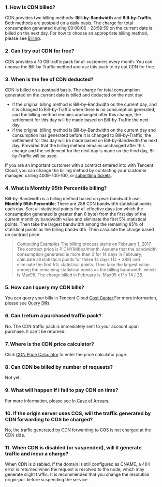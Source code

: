 ### 1. How is CDN billed?
CDN provides two billing methods: **Bill-by-Bandwidth** and **Bill-by-Traffic**. Both methods are postpaid on a daily basis. The charge for total consumption generated during 00:00:00 - 23:59:59 on the current date is billed on the next day. For how to choose an appropriate billing method, please see [Billing](https://cloud.tencent.com/document/product/228/2949).

### 2. Can I try out CDN for free?
CDN provides a 10 GB traffic pack for all customers every month. You can choose the Bill-by-Traffic method and use this pack to try out CDN for free.

### 3. When is the fee of CDN deducted?
CDN is billed on a postpaid basis. The charge for total consumption generated on the current date is billed and deducted on the next day:
- If the original billing method is Bill-by-Bandwidth on the current day, and it is changed to Bill-by-Traffic when there is no consumption generated, and the billing method remains unchanged after this change,  the settlement for this day will be made based on Bill-by-Traffic the next day.
- If the original billing method is Bill-by-Bandwidth on the current day and consumption has generated before it is changed to Bill-by-Traffic, the settlement for this day will be made based on Bill-by-Bandwidth the next day. Provided that the billing method remains unchanged after this change and the settlement for the next day is made on the third day, Bill-by-Traffic will be used.

If you are an important customer with a contract entered into with Tencent Cloud, you can change the billing method by contacting your customer manager, calling 4009-100-100, or [submitting tickets](https://console.cloud.tencent.com/workorder/category).

### 4. What is Monthly 95th Percentile billing?
Bill-by-Bandwidth is a billing method based on peak bandwidth use.
**Monthly 95th Percentile**: There are 288 CDN bandwidth statistical points each day. Sort all statistical points for all effective days (on which the consumption generated is greater than 0 byte) from the first day of the current month by bandwidth value and eliminate the first 5% statistical points. Then take the largest bandwidth among the remaining 95% of statistical points as the billing bandwidth. Then calculate the charge based on contract price.
> Computing Examples
> The billing process starts on February 1, 2017. The contract price is P CNY/Mbps/month.
> Assume that the bandwidth consumption generated is more than 0 for 14 days in February, calculate all statistical points for these 14 days (14 * 288) and eliminate the first 5% statistical points. Then take the largest value among the remaining statistical points as the billing bandwidth, which is Max95. The charge billed in February is: Max95 x P x 14 / 28.

### 5. How can I query my CDN bills?
You can query your bills in Tencent Cloud [Cost Center](https://console.cloud.tencent.com/account).For more information, please see [Query Bills](https://cloud.tencent.com/document/product/228/6071).

### 6. Can I return a purchased traffic pack?
No. The CDN traffic pack is immediately sent to your account upon purchase. It can't be returned.

### 7. Where is the CDN price calculator?
Click [CDN Price Calculator](https://buy.cloud.tencent.com/calculator/cdn) to enter the price calculator page.

### 8. Can CDN be billed by number of requests?
Not yet.

### 9. What will happen if I fail to pay CDN on time?
For more information, please see [In Case of Arrears](https://cloud.tencent.com/document/product/228/2954).

### 10. If the origin server uses COS, will the traffic generated by CDN forwarding to COS be charged?
No, the traffic generated by CDN forwarding to COS is not charged at the CDN side.

### 11. When CDN is disabled (or suspended), will it generate traffic and incur a charge?
When CDN is disabled, if the domain is still configured as CNAME, a 404 error is returned when the request is resolved to the node, which may generate slight traffic. It is recommended that you change the resolution origin-pull before suspending the service.
